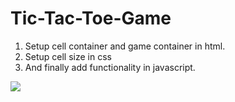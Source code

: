 # Tic-Tac-Toe-Game
1. Setup cell container and game container in html.
2. Setup cell size in css
3. And finally add functionality in javascript.
<img src="https://files.slack.com/files-pri/T0351JZQ0-F068001UKEJ/image.png">
